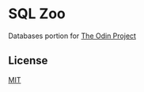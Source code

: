 # SQL Zoo
Databases portion for [The Odin Project](https://www.theodinproject.com)

## License
[MIT](https://mit-license.org/)
